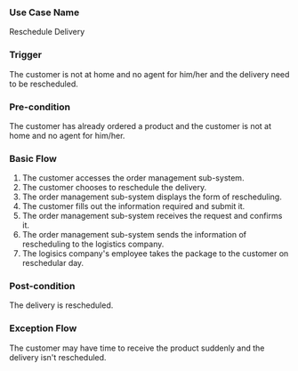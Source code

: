 ### Use Case Name
Reschedule Delivery

### Trigger
The customer is not at home and no agent for him/her and the delivery need to be rescheduled.

### Pre-condition
The customer has already ordered a product and the customer is not at home and no agent for him/her.

### Basic Flow

1. The customer accesses the order management sub-system.
2. The customer chooses to reschedule the delivery.
3. The order management sub-system displays the form of rescheduling.
4. The customer fills out the information required and submit it.
5. The order management sub-system receives the request and confirms it.
6. The order management sub-system sends the information of rescheduling to the logistics company.
7. The logisics company's employee takes the package to the customer on reschedular day.

### Post-condition
The delivery is rescheduled.

### Exception Flow
The customer may have time to receive the product suddenly and the delivery isn't rescheduled.
